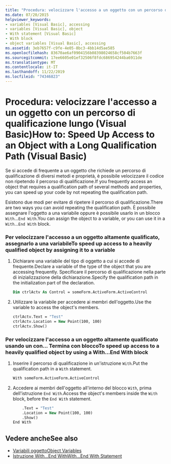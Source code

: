 ```yaml
---
title: "Procedura: velocizzare l'accesso a un oggetto con un percorso di qualificazione lungo"
ms.date: 07/20/2015
helpviewer_keywords:
- variables [Visual Basic], accessing
- variables [Visual Basic], object
- With statement [Visual Basic]
- With block
- object variables [Visual Basic], accessing
ms.assetid: 3eb7657f-c9fe-4e05-8bc3-4bb14d5ae585
ms.openlocfilehash: 83670ae6af0904156b08398024658cf504b7663f
ms.sourcegitcommit: 17ee6605e01ef32506f8fdc686954244ba6911de
ms.translationtype: MT
ms.contentlocale: it-IT
ms.lasthandoff: 11/22/2019
ms.locfileid: "74346823"
---
```

# <a name="how-to-speed-up-access-to-an-object-with-a-long-qualification-path-visual-basic"></a><span data-ttu-id="30999-102">Procedura: velocizzare l'accesso a un oggetto con un percorso di qualificazione lungo (Visual Basic)</span><span class="sxs-lookup"><span data-stu-id="30999-102">How to: Speed Up Access to an Object with a Long Qualification Path (Visual Basic)</span></span>

<span data-ttu-id="30999-103">Se si accede di frequente a un oggetto che richiede un percorso di qualificazione di diversi metodi e proprietà, è possibile velocizzare il codice non ripetendo il percorso di qualificazione.</span><span class="sxs-lookup"><span data-stu-id="30999-103">If you frequently access an object that requires a qualification path of several methods and properties, you can speed up your code by not repeating the qualification path.</span></span>

<span data-ttu-id="30999-104">Esistono due modi per evitare di ripetere il percorso di qualificazione.</span><span class="sxs-lookup"><span data-stu-id="30999-104">There are two ways you can avoid repeating the qualification path.</span></span> <span data-ttu-id="30999-105">È possibile assegnare l'oggetto a una variabile oppure è possibile usarlo in un blocco `With`...`End With`.</span><span class="sxs-lookup"><span data-stu-id="30999-105">You can assign the object to a variable, or you can use it in a `With`...`End With` block.</span></span>

### <a name="to-speed-up-access-to-a-heavily-qualified-object-by-assigning-it-to-a-variable"></a><span data-ttu-id="30999-106">Per velocizzare l'accesso a un oggetto altamente qualificato, assegnarlo a una variabile</span><span class="sxs-lookup"><span data-stu-id="30999-106">To speed up access to a heavily qualified object by assigning it to a variable</span></span>

1. <span data-ttu-id="30999-107">Dichiarare una variabile del tipo di oggetto a cui si accede di frequente.</span><span class="sxs-lookup"><span data-stu-id="30999-107">Declare a variable of the type of the object that you are accessing frequently.</span></span> <span data-ttu-id="30999-108">Specificare il percorso di qualificazione nella parte di inizializzazione della dichiarazione.</span><span class="sxs-lookup"><span data-stu-id="30999-108">Specify the qualification path in the initialization part of the declaration.</span></span>

    ```vb
    Dim ctrlActv As Control = someForm.ActiveForm.ActiveControl
    ```

2. <span data-ttu-id="30999-109">Utilizzare la variabile per accedere ai membri dell'oggetto.</span><span class="sxs-lookup"><span data-stu-id="30999-109">Use the variable to access the object's members.</span></span>

    ```vb
    ctrlActv.Text = "Test"
    ctrlActv.Location = New Point(100, 100)
    ctrlActv.Show()
    ```

### <a name="to-speed-up-access-to-a-heavily-qualified-object-by-using-a-withend-with-block"></a><span data-ttu-id="30999-110">Per velocizzare l'accesso a un oggetto altamente qualificato usando un con... Termina con blocco</span><span class="sxs-lookup"><span data-stu-id="30999-110">To speed up access to a heavily qualified object by using a With...End With block</span></span>

1. <span data-ttu-id="30999-111">Inserire il percorso di qualificazione in un'istruzione `With`.</span><span class="sxs-lookup"><span data-stu-id="30999-111">Put the qualification path in a `With` statement.</span></span>

    ```vb
    With someForm.ActiveForm.ActiveControl
    ```

2. <span data-ttu-id="30999-112">Accedere ai membri dell'oggetto all'interno del blocco `With`, prima dell'istruzione `End With`.</span><span class="sxs-lookup"><span data-stu-id="30999-112">Access the object's members inside the `With` block, before the `End With` statement.</span></span>

    ```vb
        .Text = "Test"
        .Location = New Point(100, 100)
        .Show()
    End With
    ```

## <a name="see-also"></a><span data-ttu-id="30999-113">Vedere anche</span><span class="sxs-lookup"><span data-stu-id="30999-113">See also</span></span>

- [<span data-ttu-id="30999-114">Variabili oggetto</span><span class="sxs-lookup"><span data-stu-id="30999-114">Object Variables</span></span>](../../../../visual-basic/programming-guide/language-features/variables/object-variables.md)
- [<span data-ttu-id="30999-115">Istruzione With...End With</span><span class="sxs-lookup"><span data-stu-id="30999-115">With...End With Statement</span></span>](../../../../visual-basic/language-reference/statements/with-end-with-statement.md)
